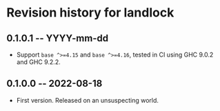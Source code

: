 # Revision history for landlock

## 0.1.0.1 -- YYYY-mm-dd

* Support `base ^>=4.15` and `base ^>=4.16`, tested in CI using GHC 9.0.2 and
  GHC 9.2.2.

## 0.1.0.0 -- 2022-08-18

* First version. Released on an unsuspecting world.
